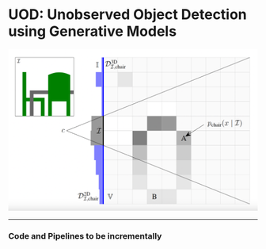 # UOD: Unobserved Object Detection using Generative Models

![Unobserved Object Detection Example](assets/images/UOD.png)

---

### Code and Pipelines to be incrementally

